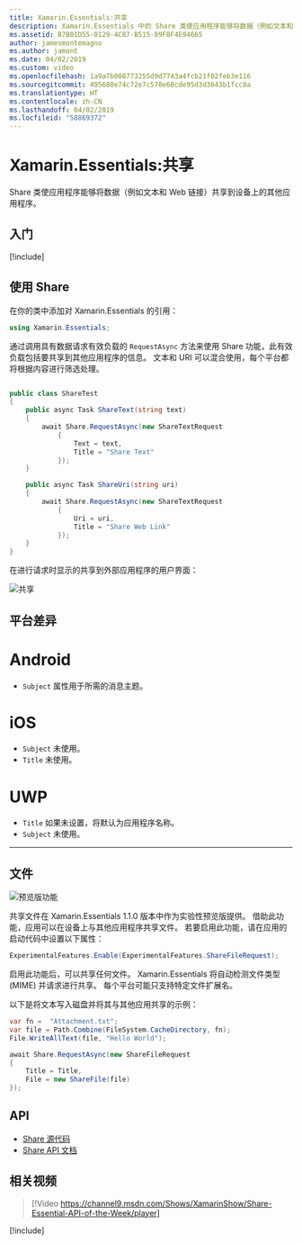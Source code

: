 ```yaml
---
title: Xamarin.Essentials:共享
description: Xamarin.Essentials 中的 Share 类使应用程序能够将数据（例如文本和 Web 链接）共享到设备上的其他应用程序。
ms.assetid: B7B01D55-0129-4C87-B515-89F8F4E94665
author: jamesmontemagno
ms.author: jamont
ms.date: 04/02/2019
ms.custom: video
ms.openlocfilehash: 1a9a7b008773255d9d7743a4fcb21f02feb3e116
ms.sourcegitcommit: 495680e74c72e7c570e68cde95d3d3643b1fcc8a
ms.translationtype: HT
ms.contentlocale: zh-CN
ms.lasthandoff: 04/02/2019
ms.locfileid: "58869372"
---
```

# <a name="xamarinessentials-share"></a>Xamarin.Essentials:共享

Share 类使应用程序能够将数据（例如文本和 Web 链接）共享到设备上的其他应用程序。

## <a name="get-started"></a>入门

[!include[](~/essentials/includes/get-started.md)]

## <a name="using-share"></a>使用 Share

在你的类中添加对 Xamarin.Essentials 的引用：

```csharp
using Xamarin.Essentials;
```

通过调用具有数据请求有效负载的 `RequestAsync` 方法来使用 Share 功能，此有效负载包括要共享到其他应用程序的信息。 文本和 URI 可以混合使用，每个平台都将根据内容进行筛选处理。

```csharp

public class ShareTest
{
    public async Task ShareText(string text)
    {
        await Share.RequestAsync(new ShareTextRequest
            {
                Text = text,
                Title = "Share Text"
            });
    }

    public async Task ShareUri(string uri)
    {
        await Share.RequestAsync(new ShareTextRequest
            {
                Uri = uri,
                Title = "Share Web Link"
            });
    }
}
```

在进行请求时显示的共享到外部应用程序的用户界面：

![共享](images/share.png)

## <a name="platform-differences"></a>平台差异

# [<a name="android"></a>Android](#tab/android)

* `Subject` 属性用于所需的消息主题。

# [<a name="ios"></a>iOS](#tab/ios)

* `Subject` 未使用。
* `Title` 未使用。

# [<a name="uwp"></a>UWP](#tab/uwp)

* `Title` 如果未设置，将默认为应用程序名称。
* `Subject` 未使用。

-----

## <a name="files"></a>文件

![预览版功能](~/media/shared/preview.png)

共享文件在 Xamarin.Essentials 1.1.0 版本中作为实验性预览版提供。 借助此功能，应用可以在设备上与其他应用程序共享文件。 若要启用此功能，请在应用的启动代码中设置以下属性：

```csharp
ExperimentalFeatures.Enable(ExperimentalFeatures.ShareFileRequest);
```

启用此功能后，可以共享任何文件。 Xamarin.Essentials 将自动检测文件类型 (MIME) 并请求进行共享。 每个平台可能只支持特定文件扩展名。

以下是将文本写入磁盘并将其与其他应用共享的示例：

```csharp
var fn =  "Attachment.txt";
var file = Path.Combine(FileSystem.CacheDirectory, fn);
File.WriteAllText(file, "Hello World");

await Share.RequestAsync(new ShareFileRequest
{
    Title = Title,
    File = new ShareFile(file)
});
```

## <a name="api"></a>API

- [Share 源代码](https://github.com/xamarin/Essentials/tree/master/Xamarin.Essentials/Share)
- [Share API 文档](xref:Xamarin.Essentials.Share)

## <a name="related-video"></a>相关视频

> [!Video https://channel9.msdn.com/Shows/XamarinShow/Share-Essential-API-of-the-Week/player]

[!include[](~/essentials/includes/xamarin-show-essentials.md)]
